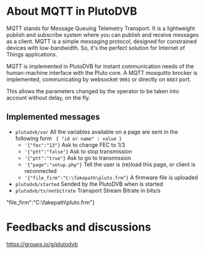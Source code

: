 # About MQTT in PlutoDVB

MQTT stands for Message Queuing Telemetry Transport. It is a lightweight publish and subscribe system where you can publish and receive messages as a client. MQTT is a simple messaging protocol, designed for constrained devices with low-bandwidth. So, it's the perfect solution for Internet of Things applications.

MQTT is implemented in PlutoDVB for instant communication needs of the human-machine interface with the Pluto core. A MQTT mosquitto brocker is implemented, communicating by websocket ```9001``` or directly on ```8883``` port.

This allows the parameters changed by the operator to be taken into account without delay, on the fly.

## Implemented messages 

- ```plutodvb/var``` All the variables available on a page are sent in the following form ``` { "id or name" : value }```
	-  ```'{"fec":"13"}``` Ask to change FEC to 1/3
	-  ```'{"ptt":"false"}``` Ask to stop transmission
	-  ```'{"ptt":"true"}``` Ask to go to transmission	
	-  ```'{"page":"setup.php"}``` Tell the user is (re)load this page, or client is reconnected
	-  ```'{"file_firm":"C:\fakepath\pluto.frm"}``` A firmware file is uploaded	
- ```plutodvb/started``` Sended by the PlutoDVB when is started
- ```plutodvb/ts/netbitrate``` Transport Stream Bitrate in bits/s

"file_firm":"C:\fakepath\pluto.frm"}



# Feedbacks and discussions
https://groups.io/g/plutodvb
